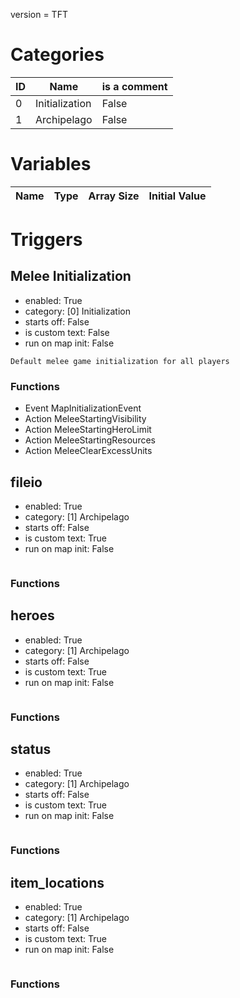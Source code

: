 version = TFT

# Categories
| ID  | Name | is a comment |
| --- | ---- | ------------ |
| 0 | Initialization | False |
| 1 | Archipelago | False |

# Variables
| Name | Type | Array Size | Initial Value |
| ---- | ---- | ---------- | ------------- |

# Triggers
## Melee Initialization
- enabled: True
- category: [0] Initialization
- starts off: False
- is custom text: False
- run on map init: False
```description
Default melee game initialization for all players
```
### Functions
- Event MapInitializationEvent
- Action MeleeStartingVisibility
- Action MeleeStartingHeroLimit
- Action MeleeStartingResources
- Action MeleeClearExcessUnits


## fileio
- enabled: True
- category: [1] Archipelago
- starts off: False
- is custom text: True
- run on map init: False
```description

```
### Functions


## heroes
- enabled: True
- category: [1] Archipelago
- starts off: False
- is custom text: True
- run on map init: False
```description

```
### Functions


## status
- enabled: True
- category: [1] Archipelago
- starts off: False
- is custom text: True
- run on map init: False
```description

```
### Functions


## item_locations
- enabled: True
- category: [1] Archipelago
- starts off: False
- is custom text: True
- run on map init: False
```description

```
### Functions

